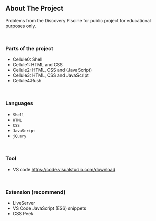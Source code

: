 <!-- ABOUT THE PROJECT -->
## About The Project 
Problems from the Discovery Piscine for public project for educational purposes only.

<br>

### Parts of the project

* Cellule0: Shell
* Cellule1: HTML and CSS
* Cellule2: HTML, CSS and (JavaScript)
* Cellule3: HTML, CSS and JavaScript
* Cellule4:Rush

<br>

### Languages

* `Shell`
* `HTML`
* `CSS`
* `JavaScript`
* `jQuery`

<br>

### Tool

* VS code https://code.visualstudio.com/download

<br>

### Extension (recommend)

* LiveServer 
* VS Code JavaScript (ES6) snippets
* CSS Peek

<br>